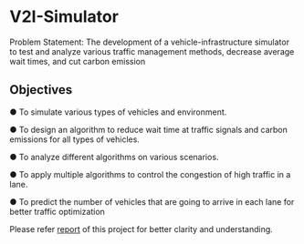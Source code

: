 # V2I-Simulator

Problem Statement:
The development of a vehicle-infrastructure simulator to test and analyze various
traffic management methods, decrease average wait times, and cut carbon
emission

## Objectives

● To simulate various types of vehicles and environment.

● To design an algorithm to reduce wait time at traffic signals and carbon emissions
for all types of vehicles.

● To analyze different algorithms on various scenarios.

● To apply multiple algorithms to control the congestion of high traffic in a lane.

● To predict the number of vehicles that are going to arrive in each lane for better
traffic optimization

Please refer [report](https://github.com/anandsagar00/V2I-Simulator/blob/main/Project%20Report.pdf) of this project for better clarity and understanding.


